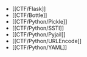- [[CTF/Flask]]
- [[CTF/Bottle]]
- [[CTF/Python/Pickle]]
- [[CTF/Python/SSTI]]
- [[CTF/Python/Pyjail]]
- [[CTF/Python/URLEncode]]
- [[CTF/Python/YAML]]